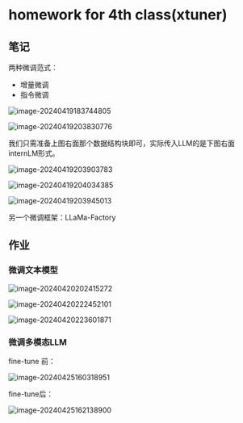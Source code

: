 # homework for 4th class(xtuner)

## 笔记

两种微调范式：

* 增量微调
* 指令微调

![image-20240419183744805](/home/anna/.config/Typora/typora-user-images/image-20240419183744805.png)



![image-20240419203830776](/home/anna/.config/Typora/typora-user-images/image-20240419203830776.png)

我们只需准备上图右面那个数据结构块即可，实际传入LLM的是下图右面internLM形式。

![image-20240419203903783](/home/anna/.config/Typora/typora-user-images/image-20240419203903783.png)

![image-20240419204034385](/home/anna/.config/Typora/typora-user-images/image-20240419204034385.png)

![image-20240419203945013](/home/anna/.config/Typora/typora-user-images/image-20240419203945013.png)



另一个微调框架：LLaMa-Factory









## 作业

### 微调文本模型

![image-20240420202415272](/home/anna/.config/Typora/typora-user-images/image-20240420202415272.png)

![image-20240420222452101](/home/anna/.config/Typora/typora-user-images/image-20240420222452101.png)

![image-20240420223601871](/home/anna/.config/Typora/typora-user-images/image-20240420223601871.png)

### 微调多模态LLM

fine-tune 前：

![image-20240425160318951](/home/anna/.config/Typora/typora-user-images/image-20240425160318951.png)

fine-tune后：

![image-20240425162138900](/home/anna/.config/Typora/typora-user-images/image-20240425162138900.png)





